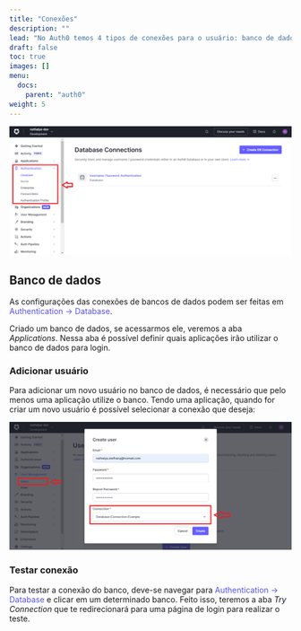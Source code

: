```yaml
---
title: "Conexões"
description: ""
lead: "No Auth0 temos 4 tipos de conexões para o usuário: banco de dados, redes sociais, corporativas e sem senha (login por e-mail ou SMS)."
draft: false
toc: true
images: []
menu:
  docs:
    parent: "auth0"
weight: 5
---
```


![Image](connections.png "Conexões")

## Banco de dados

As configurações das conexões de bancos de dados podem ser feitas em <span style="color:#5853ed">Authentication -> Database</span>.

Criado um banco de dados, se acessarmos ele, veremos a aba _Applications_. Nessa aba é possível definir quais aplicações irão utilizar o banco de dados para login.

### Adicionar usuário

Para adicionar um novo usuário no banco de dados, é necessário que pelo menos uma aplicação utilize o banco. Tendo uma aplicação, quando for criar um novo usuário é possível selecionar a conexão que deseja:

![Image](database-user.png "Adicionar usuário no banco de dados de conexão")

### Testar conexão

Para testar a conexão do banco, deve-se navegar para <span style="color:#5853ed">Authentication -> Database</span> e clicar em um determinado banco. Feito isso, teremos a aba _Try Connection_ que te redirecionará para uma página de login para realizar o teste.
